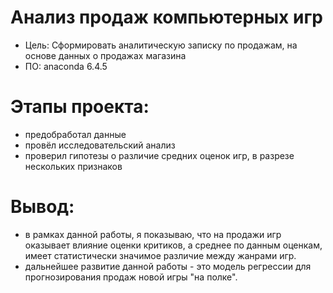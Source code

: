 # Анализ продаж компьютерных игр

- Цель: Сформировать аналитическую записку по продажам, на основе данных о продажах магазина
- ПО: anaconda 6.4.5

# Этапы проекта:
- предобработал данные
- провёл исследовательский анализ
- проверил гипотезы о различие средних оценок игр, в разрезе нескольких признаков

# Вывод:
- в рамках данной работы, я показываю, что на продажи игр оказывает влияние оценки критиков, а среднее по данным оценкам, имеет статистически значимое различие между жанрами игр.
- дальнейшее развитие данной работы - это модель регрессии для прогнозирования продаж новой игры "на полке".
